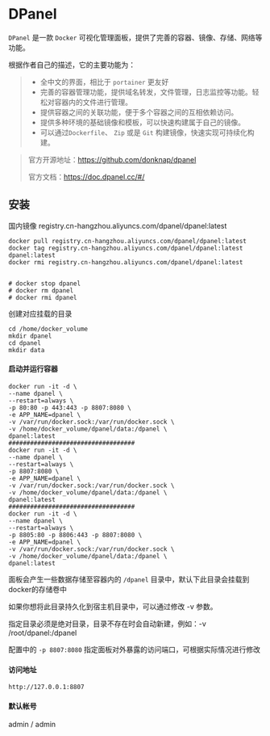 # DPanel

`DPanel` 是一款 `Docker` 可视化管理面板，提供了完善的容器、镜像、存储、网络等功能。

根据作者自己的描述，它的主要功能为：

> - 全中文的界面，相比于 `portainer` 更友好
> - 完善的容器管理功能，提供域名转发，文件管理，日志监控等功能。轻松对容器内的文件进行管理。
> - 提供容器之间的关联功能，便于多个容器之间的互相依赖访问。
> - 提供多种环境的基础镜像和模板，可以快速构建属于自己的镜像。
> - 可以通过`Dockerfile`、 `Zip` 或是 `Git` 构建镜像，快速实现可持续化构建。

> 官方开源地址：https://github.com/donknap/dpanel
>
> 官方文档：https://doc.dpanel.cc/#/

## 安装

国内镜像 registry.cn-hangzhou.aliyuncs.com/dpanel/dpanel:latest

```shell
docker pull registry.cn-hangzhou.aliyuncs.com/dpanel/dpanel:latest
docker tag registry.cn-hangzhou.aliyuncs.com/dpanel/dpanel:latest dpanel:latest
docker rmi registry.cn-hangzhou.aliyuncs.com/dpanel/dpanel:latest


# docker stop dpanel
# docker rm dpanel
# docker rmi dpanel
```

创建对应挂载的目录

```shell
cd /home/docker_volume
mkdir dpanel
cd dpanel
mkdir data
```

#### 启动并运行容器

```shell
docker run -it -d \
--name dpanel \
--restart=always \
-p 80:80 -p 443:443 -p 8807:8080 \
-e APP_NAME=dpanel \
-v /var/run/docker.sock:/var/run/docker.sock \
-v /home/docker_volume/dpanel/data:/dpanel \
dpanel:latest 
###################################
docker run -it -d \
--name dpanel \
--restart=always \
-p 8807:8080 \
-e APP_NAME=dpanel \
-v /var/run/docker.sock:/var/run/docker.sock \
-v /home/docker_volume/dpanel/data:/dpanel \
dpanel:latest 
###################################
docker run -it -d \
--name dpanel \
--restart=always \
-p 8805:80 -p 8806:443 -p 8807:8080 \
-e APP_NAME=dpanel \
-v /var/run/docker.sock:/var/run/docker.sock \
-v /home/docker_volume/dpanel/data:/dpanel \
dpanel:latest 
```

面板会产生一些数据存储至容器内的 `/dpanel` 目录中，默认下此目录会挂载到docker的存储卷中

如果你想将此目录持久化到宿主机目录中，可以通过修改 -v 参数。

指定目录必须是绝对目录，目录不存在时会自动新建，例如：-v /root/dpanel:/dpanel

配置中的 `-p 8807:8080` 指定面板对外暴露的访问端口，可根据实际情况进行修改

#### 访问地址

```
http://127.0.0.1:8807
```

#### 默认帐号

admin / admin
